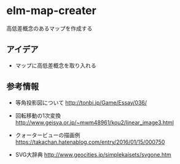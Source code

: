 # elm-map-creater
高低差概念のあるマップを作成する

アイデア
-----------------
* マップに高低差概念を取り入れる

参考情報
-----------------
* 等角投影図について 
http://tonbi.jp/Game/Essay/036/

* 回転移動の1次変換
http://www.geisya.or.jp/~mwm48961/kou2/linear_image3.html

* クォータービューの描画例
https://takachan.hatenablog.com/entry/2016/01/15/000750

* SVG大辞典
http://www.geocities.jp/simplekaisets/svgone.htm
